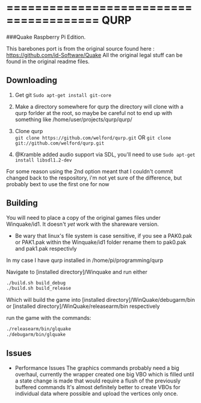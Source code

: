 =======================================
QURP
=======================================
###Quake Raspberry Pi Edition.

This barebones port is from the original source found here : https://github.com/id-Software/Quake 
All the original legal stuff can be found in the original readme files.

Downloading
------------------------

1. Get git ``Sudo apt-get install git-core``
2. Make a directory somewhere for qurp
the directory will clone with a qurp forlder at the root, so maybe be careful not to end up with something like /home/user/projects/qurp/qurp/
3. Clone qurp	
``git clone https://github.com/welford/qurp.git``
OR
``git clone git://github.com/welford/qurp.git``

4. @Kramble added audio support via SDL, you'll need to use  ``Sudo apt-get install libsdl1.2-dev``

For some reason using the 2nd option meant that I couldn't commit changed back to the respository, 	i'm not yet sure of the difference, but probably bext to use the first one for now

Building
------------------------

You will need to place a copy of the original games files under Winquake/id1. It doesn't *yet* work with the shareware version.

- Be wary that linux's file system is case sensitive, if you see a PAK0.pak or PAK1.pak within the Winquake/id1 folder rename them to pak0.pak and pak1.pak respectivly 

In my case I have qurp installed in /home/pi/programming/qurp

Navigate to [installed directory]/Winquake and run either
```bash
./build.sh build_debug 
./build.sh build_release
```

Which will build the game into  [installed directory]/WinQuake/debugarm/bin or  [installed directory]/WinQuake/releasearm/bin respectively

run the game with the commands:
```bash
./releasearm/bin/glquake
./debugarm/bin/glquake
```

Issues
------------------------

- Performance Issues
  The graphics commands probably need a big overhaul, currently the wrapper created one big VBO 
  which is filled until a state change is made that would require a flush of the previously buffered commands
  It's almost definitely better to create VBOs for individual data where possible and upload the vertices only once.

